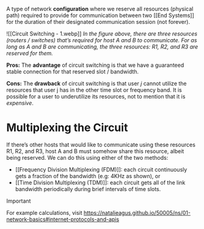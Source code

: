 A type of network **configuration** where we reserve all resources (physical path) required to provide for communication between two [[End Systems]] for the duration of their designated communication session (not forever).

![[Circuit Switching - 1.webp]]
*In the figure above, there are three resources (routers / switches) that’s required for host A and B to communicate. For as long as A and B are communicating, the three resources: R1, R2, and R3 are reserved for them.* 

**Pros:** The **advantage** of circuit switching is that we have a guaranteed stable connection for that reserved slot / bandwidth.

**Cons:** The **drawback** of circuit switching is that user $j$ cannot utilize the resources that user j has in the other time slot or frequency band. It is possible for a user to underutilize its resources, not to mention that it is *expensive*.

# Multiplexing the Circuit
If there’s other hosts that would like to communicate using these resources R1, R2, and R3, host A and B must somehow share this resource, albeit being reserved. We can do this using either of the two methods:

- [[Frequency Division Multiplexing (FDM)]]: each circuit continuously gets a fraction of the bandwidth (e.g: 4KHz as shown), or
- [[Time Division Multiplexing (TDM)]]: each circuit gets all of the link bandwidth periodically during brief intervals of time slots.

>[!IMPORTANT]
>For example calculations, visit
>https://natalieagus.github.io/50005/ns/01-network-basics#internet-protocols-and-apis

